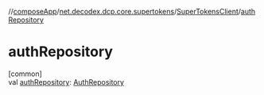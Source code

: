 //[composeApp](../../../index.md)/[net.decodex.dcp.core.supertokens](../index.md)/[SuperTokensClient](index.md)/[authRepository](auth-repository.md)

# authRepository

[common]\
val [authRepository](auth-repository.md): [AuthRepository](../../net.decodex.dcp.core.supertokens.recipes.session.repository/-auth-repository/index.md)

